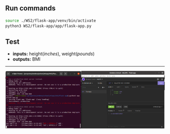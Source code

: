 ## Run commands

```bash
source ./WS2/flask-app/venv/bin/activate
python3 WS2/flask-app/app/flask-app.py
```

## Test

- **inputs:** height(_inches_), weight(_pounds_)
- **outputs:** BMI

---

![screenshot](screenshots/get-request.png)
